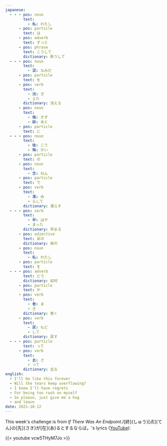 ```yaml
---
japanese:
  - - - pos: noun
        text:
          - 私: わたし
      - pos: particle
        text: は
      - pos: adverb
        text: ずっと
      - pos: phrase
        text: こうして
        dictionary: 斯うして
  - - - pos: noun
        text:
          - 涙: なみだ
      - pos: particle
        text: を
      - pos: verb
        text:
          - 消: き
          - えた
        dictionary: 消える
      - pos: noun
        text:
          - 傷: きず
          - 跡: あと
      - pos: particle
        text: に
  - - - pos: noun
        text:
          - 後: こう
          - 悔: かい
      - pos: particle
        text: の
      - pos: noun
        text:
          - 念: ねん
      - pos: particle
        text: で
      - pos: verb
        text:
          - 濡: ぬ
          - らして
        dictionary: 濡らす
  - - - pos: verb
        text:
          - 早: はや
          - まった
        dictionary: 早まる
      - pos: adjective
        text: あの
        dictionary: 彼の
      - pos: noun
        text:
          - 私: わたし
      - pos: particle
        text: を
  - - - pos: adverb
        text: どう
        dictionary: 如何
      - pos: particle
        text: か
      - pos: verb
        text:
          - 巻: ま
          - き
        dictionary: 巻く
      - pos: verb
        text:
          - 戻: もど
          - して
        dictionary: 戻す
  - - - pos: particle
        text: って
      - pos: verb
        text:
          - 去: さ
          - って
        dictionary: 去る
english:
  - I'll be like this forever
  - Will the tears keep overflowing?
  - I know I'll have regrets
  - For being too rash on myself
  - So please, just give me a hug
  - and leave
date: 2021-10-12
---
```


This week's challenge is from *If There Was An Endpoint.*/[終]{しゅう}[点]{てん}の[先]{さき}が[在]{あ}るとするならば。's lyrics ([YouTube](https://www.youtube.com/watch?v=vcw5THyM7Jo)):

{{< youtube vcw5THyM7Jo >}}
